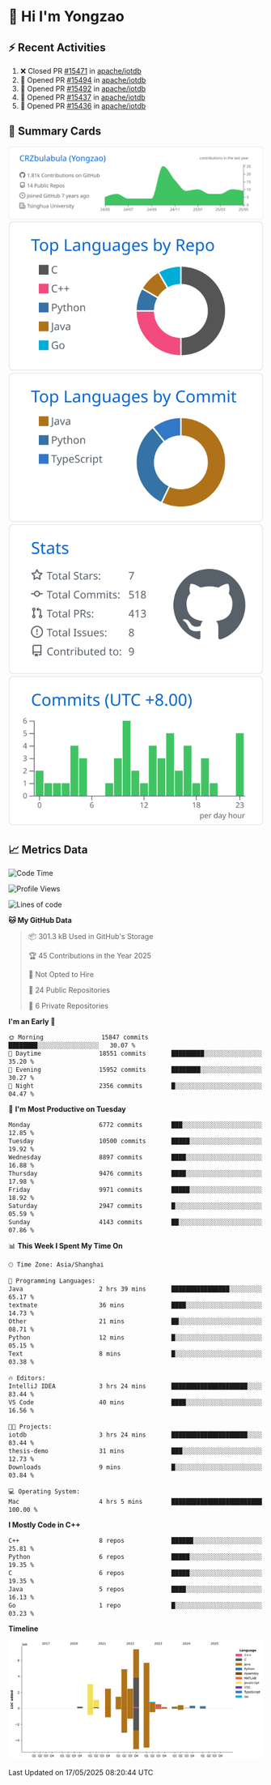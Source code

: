 # 👋 Hi I'm Yongzao

## ⚡ Recent Activities
<!--START_SECTION:activity-->
1. ❌ Closed PR [#15471](https://github.com/apache/iotdb/pull/15471) in [apache/iotdb](https://github.com/apache/iotdb)
2. 💪 Opened PR [#15494](https://github.com/apache/iotdb/pull/15494) in [apache/iotdb](https://github.com/apache/iotdb)
3. 💪 Opened PR [#15492](https://github.com/apache/iotdb/pull/15492) in [apache/iotdb](https://github.com/apache/iotdb)
4. 💪 Opened PR [#15437](https://github.com/apache/iotdb/pull/15437) in [apache/iotdb](https://github.com/apache/iotdb)
5. 💪 Opened PR [#15436](https://github.com/apache/iotdb/pull/15436) in [apache/iotdb](https://github.com/apache/iotdb)
<!--END_SECTION:activity-->

## 🎑 Summary Cards

[![](https://raw.githubusercontent.com/CRZbulabula/CRZbulabula/main/profile-summary-card-output/github/0-profile-details.svg)](https://github.com/vn7n24fzkq/github-profile-summary-cards)
[![](https://raw.githubusercontent.com/CRZbulabula/CRZbulabula/main/profile-summary-card-output/github/1-repos-per-language.svg)](https://github.com/vn7n24fzkq/github-profile-summary-cards) [![](https://raw.githubusercontent.com/CRZbulabula/CRZbulabula/main/profile-summary-card-output/github/2-most-commit-language.svg)](https://github.com/vn7n24fzkq/github-profile-summary-cards)
[![](https://raw.githubusercontent.com/CRZbulabula/CRZbulabula/main/profile-summary-card-output/github/3-stats.svg)](https://github.com/vn7n24fzkq/github-profile-summary-cards) [![](https://raw.githubusercontent.com/CRZbulabula/CRZbulabula/main/profile-summary-card-output/github/4-productive-time.svg)](https://github.com/vn7n24fzkq/github-profile-summary-cards)

## 📈 Metrics Data

<!--START_SECTION:waka-->
![Code Time](http://img.shields.io/badge/Code%20Time-864%20hrs%2041%20mins-blue)

![Profile Views](http://img.shields.io/badge/Profile%20Views-0-blue)

![Lines of code](https://img.shields.io/badge/From%20Hello%20World%20I%27ve%20Written-30.9%20million%20lines%20of%20code-blue)

**🐱 My GitHub Data** 

> 📦 301.3 kB Used in GitHub's Storage 
 > 
> 🏆 45 Contributions in the Year 2025
 > 
> 🚫 Not Opted to Hire
 > 
> 📜 24 Public Repositories 
 > 
> 🔑 6 Private Repositories 
 > 
**I'm an Early 🐤** 

```text
🌞 Morning                15847 commits       ████████░░░░░░░░░░░░░░░░░   30.07 % 
🌆 Daytime                18551 commits       █████████░░░░░░░░░░░░░░░░   35.20 % 
🌃 Evening                15952 commits       ████████░░░░░░░░░░░░░░░░░   30.27 % 
🌙 Night                  2356 commits        █░░░░░░░░░░░░░░░░░░░░░░░░   04.47 % 
```
📅 **I'm Most Productive on Tuesday** 

```text
Monday                   6772 commits        ███░░░░░░░░░░░░░░░░░░░░░░   12.85 % 
Tuesday                  10500 commits       █████░░░░░░░░░░░░░░░░░░░░   19.92 % 
Wednesday                8897 commits        ████░░░░░░░░░░░░░░░░░░░░░   16.88 % 
Thursday                 9476 commits        ████░░░░░░░░░░░░░░░░░░░░░   17.98 % 
Friday                   9971 commits        █████░░░░░░░░░░░░░░░░░░░░   18.92 % 
Saturday                 2947 commits        █░░░░░░░░░░░░░░░░░░░░░░░░   05.59 % 
Sunday                   4143 commits        ██░░░░░░░░░░░░░░░░░░░░░░░   07.86 % 
```


📊 **This Week I Spent My Time On** 

```text
🕑︎ Time Zone: Asia/Shanghai

💬 Programming Languages: 
Java                     2 hrs 39 mins       ████████████████░░░░░░░░░   65.17 % 
textmate                 36 mins             ████░░░░░░░░░░░░░░░░░░░░░   14.73 % 
Other                    21 mins             ██░░░░░░░░░░░░░░░░░░░░░░░   08.71 % 
Python                   12 mins             █░░░░░░░░░░░░░░░░░░░░░░░░   05.15 % 
Text                     8 mins              █░░░░░░░░░░░░░░░░░░░░░░░░   03.38 % 

🔥 Editors: 
IntelliJ IDEA            3 hrs 24 mins       █████████████████████░░░░   83.44 % 
VS Code                  40 mins             ████░░░░░░░░░░░░░░░░░░░░░   16.56 % 

🐱‍💻 Projects: 
iotdb                    3 hrs 24 mins       █████████████████████░░░░   83.44 % 
thesis-demo              31 mins             ███░░░░░░░░░░░░░░░░░░░░░░   12.73 % 
Downloads                9 mins              █░░░░░░░░░░░░░░░░░░░░░░░░   03.84 % 

💻 Operating System: 
Mac                      4 hrs 5 mins        █████████████████████████   100.00 % 
```

**I Mostly Code in C++** 

```text
C++                      8 repos             ██████░░░░░░░░░░░░░░░░░░░   25.81 % 
Python                   6 repos             █████░░░░░░░░░░░░░░░░░░░░   19.35 % 
C                        6 repos             █████░░░░░░░░░░░░░░░░░░░░   19.35 % 
Java                     5 repos             ████░░░░░░░░░░░░░░░░░░░░░   16.13 % 
Go                       1 repo              █░░░░░░░░░░░░░░░░░░░░░░░░   03.23 % 
```



**Timeline**

![Lines of Code chart](https://raw.githubusercontent.com/CRZbulabula/CRZbulabula/main/assets/bar_graph.png)


 Last Updated on 17/05/2025 08:20:44 UTC
<!--END_SECTION:waka-->

